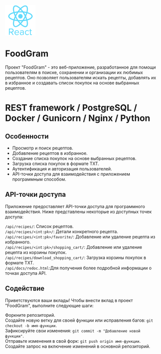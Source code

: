 <img src="https://github.com/devicons/devicon/blob/master/icons/react/react-original-wordmark.svg" title="React" alt="React" width="100" height="100"/>&nbsp;
# FoodGram

Проект "FoodGram" - это веб-приложение, разработанное для помощи пользователям в поиске, сохранении и организации их любимых рецептов. Оно позволяет пользователям искать рецепты, добавлять их в избранное и создавать список покупок на основе выбранных рецептов.


# REST framework / PostgreSQL / Docker / Gunicorn / Nginx / Python


## Особенности<br>

- Просмотр и поиск рецептов.<br>
- Добавление рецептов в избранное.<br>
- Создание списка покупок на основе выбранных рецептов.<br>
- Загрузка списка покупок в формате TXT.<br>
- Аутентификация и авторизация пользователей.<br>
- API-точки доступа для взаимодействия с приложением программным способом.<br>

## API-точки доступа<br>
Приложение предоставляет API-точки доступа для программного взаимодействия. Ниже представлены некоторые из доступных точек доступа:<br>

`/api/recipes/`: Список рецептов.<br>
`/api/recipes/<int:pk>/`: Детали конкретного рецепта.<br>
`/api/recipes/<int:pk>/favorite/`: Добавление или удаление рецепта из избранного.<br>
`/api/recipes/<int:pk>/shopping_cart/`: Добавление или удаление рецепта из корзины покупок.<br>
`/api/recipes/download_shopping_cart/`: Загрузка корзины покупок в формате TXT.<br>
`/api/docs/redoc.html`:Для получения более подробной информации о точках доступа API.<br>

## Содействие<br>
Приветствуются ваши вклады! Чтобы внести вклад в проект "FoodGram", выполните следующие шаги:<br>

Форкните репозиторий.<br>
Создайте новую ветку для своей функции или исправления багов: `git checkout -b имя-функции`.<br>
Зафиксируйте свои изменения: `git commit -m "Добавление новой функции"`.<br>
Отправьте изменения в свой форк: `git push origin имя-функции`.<br>
Создайте запрос на включение изменений в основной репозиторий.<br>
